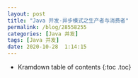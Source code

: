 ```yaml
---
layout: post
title: "Java 并发-异步模式之生产者与消费者"
permalink: /blog/28558255
categories: [Java 并发]
tags: [Java 并发]
date: 2020-10-28  1:14:15
---
```


* Kramdown table of contents
{:toc .toc}
